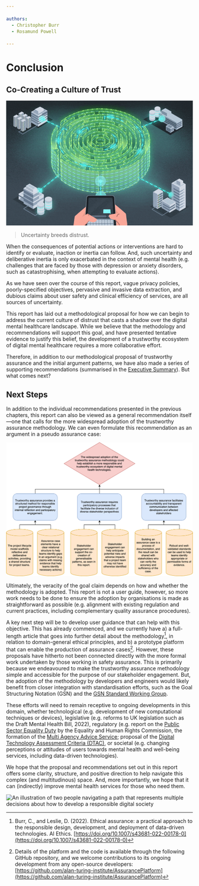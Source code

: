 ```yaml
---

authors:
  - Christopher Burr
  - Rosamund Powell
 
---
```


# Conclusion

## Co-Creating a Culture of Trust

![An animation of a user operating a smartphone where a stream of data disappears into a maze](https://raw.githubusercontent.com/alan-turing-institute/trustworthy-assurance/main/docs/assets/animations/data-maze.gif)

> Uncertainty breeds distrust.

When the consequences of potential actions or interventions are hard to identify or evaluate, inaction or inertia can follow. And, such uncertainty and deliberative inertia is only exacerbated in the context of mental health (e.g. challenges that are faced by those with depression or anxiety disorders, such as catastrophising, when attempting to evaluate actions).

As we have seen over the course of this report, vague privacy policies, poorly-specified objectives, pervasive and invasive data extraction, and dubious claims about user safety and clinical efficiency of services, are all sources of uncertainty.

This report has laid out a methodological proposal for how we can begin to address the current culture of distrust that casts a shadow over the digital mental healthcare landscape. While we believe that the methodology and recommendations will support this goal, and have presented tentative evidence to justify this belief, the development of a trustworthy ecosystem of digital mental healthcare requires a more collaborative effort.

Therefore, in addition to our methodological proposal of trustworthy assurance and the initial argument patterns, we have also made a series of supporting recommendations (summarised in the [Executive Summary](executive-summary.md)). But what comes next?

## Next Steps

In addition to the individual recommendations presented in the previous chapters, this report can also be viewed as a general recommendation itself—one that calls for the more widespread adoption of the trustworthy assurance methodology. We can even formulate this recommendation as an argument in a pseudo assurance case:

![A pseudo assurance case for an over-arching argument of the report](https://raw.githubusercontent.com/alan-turing-institute/trustworthy-assurance/main/docs/assets/images/pseudo-argument.png)

Ultimately, the veracity of the goal claim depends on how and whether the methodology is adopted. This report is not a user guide, however, so more work needs to be done to ensure the adoption by organisations is made as straightforward as possible (e.g. alignment with existing regulation and current practices, including complementary quality assurance procedures).

A key next step will be to develop user guidance that can help with this objective. This has already commenced, and we currently have a) a full-length article that goes into further detail about the methodology[^ea-article], in relation to domain-general ethical principles, and b) a prototype platform that can enable the production of assurance cases[^gh-repo]. However, these proposals have hitherto not been connected directly with the more formal work undertaken by those working in safety assurance. This is primarily because we endeavoured to make the trustworthy assurance methodology simple and accessible for the purpose of our stakeholder engagement. But, the adoption of the methodology by developers and engineers would likely benefit from closer integration with standardisation efforts, such as the Goal Structuring Notation (GSN) and the [GSN Standard Working Group](https://scsc.uk/gsn).

[^ea-article]: Burr, C., and Leslie, D. (2022). Ethical assurance: a practical approach to the responsible design, development, and deployment of data-driven technologies. AI Ethics. [https://doi.org/10.1007/s43681-022-00178-0](https://doi.org/10.1007/s43681-022-00178-0)

[^gh-repo]: Details of the platform and the code is available through the following GitHub repository, and we welcome contributions to its ongoing development from any open-source developers: [https://github.com/alan-turing-institute/AssurancePlatform](https://github.com/alan-turing-institute/AssurancePlatform)

These efforts will need to remain receptive to ongoing developments in this domain, whether technological (e.g. development of new computational techniques or devices), legislative (e.g. reforms to UK legislation such as the Draft Mental Health Bill, 2022), regulatory (e.g. report on the [Public Sector Equality Duty](https://equalityhumanrights.com/en/advice-and-guidance/artificial-intelligence-meeting-public-sector-equality-duty-psed) by the Equality and Human Rights Commission, the formation of the [Multi Agency Advice Service](https://transform.england.nhs.uk/ai-lab/ai-lab-programmes/regulating-the-ai-ecosystem/the-multi-agency-advice-service-maas/); proposal of the [Digital Technology Assessment Criteria (DTAC)](https://transform.england.nhs.uk/key-tools-and-info/digital-technology-assessment-criteria-dtac/), or societal (e.g. changing perceptions or attitudes of users towards mental health and well-being services, including data-driven technologies). 

We hope that the proposal and recommendations set out in this report offers some clarity, structure, and positive direction to help navigate this complex (and multitudinous) space. And, more importantly, we hope that it can (indirectly) improve mental health services for those who need them.

![An illustration of two people navigating a path that represents multiple decisions about how to develop a responsible digital society](https://raw.githubusercontent.com/alan-turing-institute/trustworthy-assurance/main/docs/assets/images/responsible-innovation.jpg)
